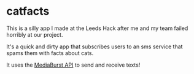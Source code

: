 catfacts
========

This is a silly app I made at the Leeds Hack after me and my team failed horribly at our project.

It's a quick and dirty app that subscribes users to an sms service that spams them with facts about cats.

It uses the [MediaBurst API](http://www.mediaburst.co.uk/) to send and receive texts!
